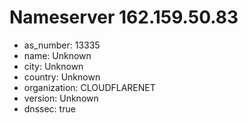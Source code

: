 # Nameserver 162.159.50.83

* as_number: 13335
* name: Unknown
* city: Unknown
* country: Unknown
* organization: CLOUDFLARENET
* version: Unknown
* dnssec: true
